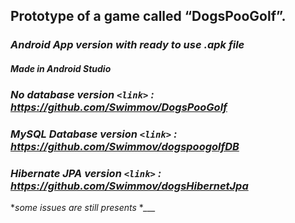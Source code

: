 ## Prototype of a game called “DogsPooGolf”. 
### *Android App version with ready to use .apk file*
#### *Made in Android Studio*
### *No database version `<link>` : <https://github.com/Swimmov/DogsPooGolf>*
### *MySQL Database version `<link>` : <https://github.com/Swimmov/dogspoogolfDB>*
### *Hibernate JPA version `<link>` : <https://github.com/Swimmov/dogsHibernetJpa>*


 \**some issues are still presents*
 \**___*
